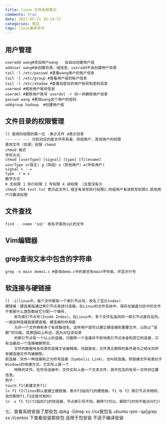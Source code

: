 ```yaml
---
title: linux 文件系统笔记
comments: true
date: 2017-05-21 16:14:57
categories: 笔记
tags: linux基本命令
---
```



## 用户管理
	useradd wang#添加用户wang   会自动创建用户组
	adduser wang#会创建目录，组信息，useradd不会创建用户目录
	tail -l /etc/passwd #查看wang用户的账户信息
	tail -l /etc/group #查看用户组的账户信息
	tail -l /etc/shadow #查看加密后的用户账号和密码信息
	usermod #修改用户账号信息
	userdel #删除用户账号 userdel -r 则一并删除用户目录
	passwd wang #更改wang这个用户的密码
	addgroup hadoop  #创建用户组
## 文件目录的权限管理
	ll 查得的权限的第一位 -表示文件 d表示目录
	--- --- --- 分别对应的是文件所有者、同组用户、其他用户的权限
	更改文件（目录）权限 chmod
	chmod 格式
	字符方式
	chmod [userType] [signal] [type] [filename]
	userType u(宿主) g（同组）o（其他用户）a(所有用户)
	signal + - =
	type  r w x
	数字方式
	0 无权限 1 执行权限 2 写权限 4 读权限 （注意没有3）
	chmod 764 test.txt 表示此文件1.宿主有读写执行权限2.同组用户有读和写权限3.其他用户只要读权限
## 文件查找
	find . -name 'sql' 按名字查找sql的文件
## Vim编辑器

## grep查询文本中包含的字符串
	grep -n main demo1.c #查询demo.c中的是否有main字符串，并显示行号
## 软连接与硬链接
	ll -i(linux中，每个文件都有一个索引节点号，改名了显示index)
	硬链接：硬连接指通过索引节点来进行连接。在Linux的文件系统中，保存在磁盘分区中的文件不管是什么类型都给它分配一个编号，
		称为索引节点号(Inode Index)。在Linux中，多个文件名指向同一索引节点是存在的。一般这种连接就是硬连接。硬连接的作用是
		允许一个文件拥有多个有效路径名，这样用户就可以建立硬连接到重要文件，以防止“误删”的功能。其原因如上所述，因为对应该目录
		的索引节点有一个以上的连接。只删除一个连接并不影响索引节点本身和其它的连接，只有当最后一个连接被删除后，
		文件的数据块及目录的连接才会被释放。也就是说，文件真正删除的条件是与之相关的所有硬连接文件均被删除。
	软连接：另外一种连接称之为符号连接（Symbolic Link），也叫软连接。软链接文件有类似于Windows的快捷方式。它实际上是一个
		特殊的文件。在符号连接中，文件实际上是一个文本文件，其中包含的有另一文件的位置信息。
	例子：
	touch f1(新建文件f1)
	ln f1 f2(linux默认是建立硬链接，表示f2指向f1的硬链接，f1 与 f2 索引节点号相同，及时删除f1,f2还是可用的)
	ln -s f1 f2(f2指向f1的软连接，节点索引号不同，删除f2可以，删除f1时则不能访问f2)
七、查看系统安装了那些包
	dpkg -l|drep xx     //xx我包名 ubuntu
	rpm -qa|grep xx //centos 下查看安装那些包  适用于包安装 不适于编译安装
	
